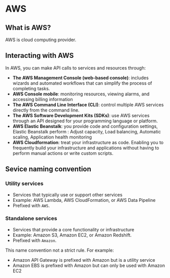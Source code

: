 # AWS

## What is AWS?

AWS is cloud computing provider.


## Interacting with AWS

In AWS, you can make API calls to services and resources through:

- **The AWS Management Console (web-based console)**: includes wizards and automated workflows that can simplify the process of completing tasks.
- **AWS Console mobile**: monitoring resources, viewing alarms, and accessing billing information
- **The AWS Command Line Interface (CLI)**: control multiple AWS services directly from the command line.
- **The AWS Software Development Kits (SDKs)**: use AWS services through an API designed for your programming language or platform.
- **AWS Elastic Beanstalk**: you provide code and configuration settings, Elastic Beanstalk perform : Adjust capacity, Load balancing, Automatic scaling, Application health monitoring
- **AWS Cloudformation**: treat your infrastructure as code. Enabling you to frequently build your infrastructure and applications without having to perform manual actions or write custom scripts.


## Sevice naming convention

### Utility services

- Services that typically use or support other services
- Example: AWS Lambda, AWS CloudFormation, or AWS Data Pipeline
- Prefixed with `AWS`.

### Standalone services 

- Services that provide a core functionality or infrastructure
- Example: Amazon S3, Amazon EC2, or Amazon Redshift.
- Prefixed with `Amazon`.

This name convention not a strict rule. For example:
- Amazon API Gateway is prefixed with Amazon but is a utility service
- Amazon EBS is prefixed with Amazon but can only be used with Amazon EC2